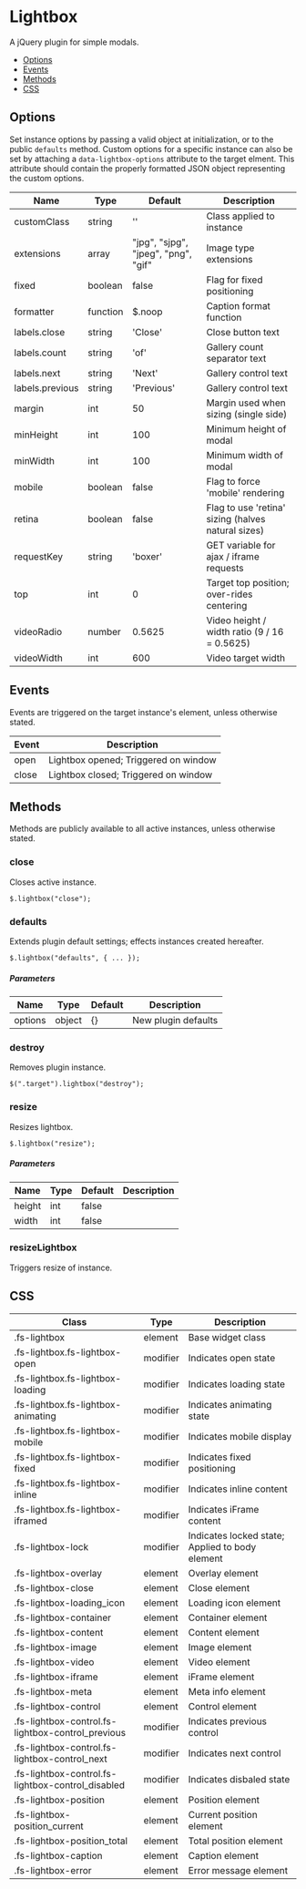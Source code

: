 # Lightbox

A jQuery plugin for simple modals.

* [Options](#options)
* [Events](#events)
* [Methods](#methods)
* [CSS](#css)

## Options

Set instance options by passing a valid object at initialization, or to the public `defaults` method. Custom options for a specific instance can also be set by attaching a `data-lightbox-options` attribute to the target elment. This attribute should contain the properly formatted JSON object representing the custom options.

| Name | Type | Default | Description |
| --- | --- | --- | --- |
| customClass | string | '' | Class applied to instance |
| extensions | array | "jpg", "sjpg", "jpeg", "png", "gif" | Image type extensions |
| fixed | boolean | false | Flag for fixed positioning |
| formatter | function | $.noop | Caption format function |
| labels.close | string | 'Close' | Close button text |
| labels.count | string | 'of' | Gallery count separator text |
| labels.next | string | 'Next' | Gallery control text |
| labels.previous | string | 'Previous' | Gallery control text |
| margin | int | 50 | Margin used when sizing (single side) |
| minHeight | int | 100 | Minimum height of modal |
| minWidth | int | 100 | Minimum width of modal |
| mobile | boolean | false | Flag to force 'mobile' rendering |
| retina | boolean | false | Flag to use 'retina' sizing (halves natural sizes) |
| requestKey | string | 'boxer' | GET variable for ajax / iframe requests |
| top | int | 0 | Target top position; over-rides centering |
| videoRadio | number | 0.5625 | Video height / width ratio (9 / 16 = 0.5625) |
| videoWidth | int | 600 | Video target width |

## Events

Events are triggered on the target instance's element, unless otherwise stated.

| Event | Description |
| --- | --- |
| open | Lightbox opened; Triggered on window |
| close | Lightbox closed; Triggered on window |

## Methods

Methods are publicly available to all active instances, unless otherwise stated.

### close

Closes active instance.

```
$.lightbox("close");
```

### defaults

Extends plugin default settings; effects instances created hereafter.

```
$.lightbox("defaults", { ... });
```

##### Parameters

| Name | Type | Default | Description |
| --- | --- | --- | --- |
| options | object | {} | New plugin defaults |

### destroy

Removes plugin instance.

```
$(".target").lightbox("destroy");
```

### resize

Resizes lightbox.

```
$.lightbox("resize");
```

##### Parameters

| Name | Type | Default | Description |
| --- | --- | --- | --- |
| height | int | false |  | Target height or false to auto size |
| width | int | false |  | Target width or false to auto size |

### resizeLightbox

Triggers resize of instance.



## CSS

| Class | Type | Description |
| --- | --- | --- |
| .fs-lightbox | element | Base widget class |
| .fs-lightbox.fs-lightbox-open | modifier | Indicates open state |
| .fs-lightbox.fs-lightbox-loading | modifier | Indicates loading state |
| .fs-lightbox.fs-lightbox-animating | modifier | Indicates animating state |
| .fs-lightbox.fs-lightbox-mobile | modifier | Indicates mobile display |
| .fs-lightbox.fs-lightbox-fixed | modifier | Indicates fixed positioning |
| .fs-lightbox.fs-lightbox-inline | modifier | Indicates inline content |
| .fs-lightbox.fs-lightbox-iframed | modifier | Indicates iFrame content |
| .fs-lightbox-lock | modifier | Indicates locked state; Applied to body element |
| .fs-lightbox-overlay | element | Overlay element |
| .fs-lightbox-close | element | Close element |
| .fs-lightbox-loading_icon | element | Loading icon element |
| .fs-lightbox-container | element | Container element |
| .fs-lightbox-content | element | Content element |
| .fs-lightbox-image | element | Image element |
| .fs-lightbox-video | element | Video element |
| .fs-lightbox-iframe | element | iFrame element |
| .fs-lightbox-meta | element | Meta info element |
| .fs-lightbox-control | element | Control element |
| .fs-lightbox-control.fs-lightbox-control_previous | modifier | Indicates previous control |
| .fs-lightbox-control.fs-lightbox-control_next | modifier | Indicates next control |
| .fs-lightbox-control.fs-lightbox-control_disabled | modifier | Indicates disbaled state |
| .fs-lightbox-position | element | Position element |
| .fs-lightbox-position_current | element | Current position element |
| .fs-lightbox-position_total | element | Total position element |
| .fs-lightbox-caption | element | Caption element |
| .fs-lightbox-error | element | Error message element |

